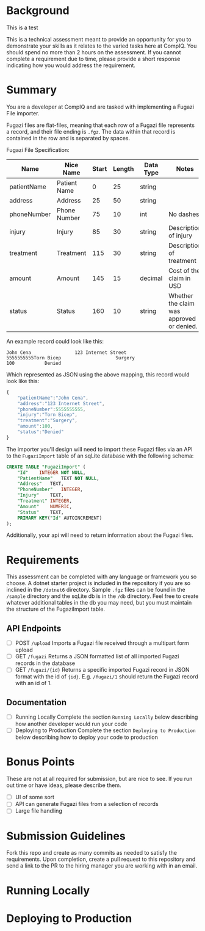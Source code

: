 # Background

This is a test 

This is a technical assessment meant to provide an opportunity for you
to demonstrate your skills as it relates to the varied tasks here at
CompIQ. You should spend no more than 2 hours on the assessment. If you
cannot complete a requirement due to time, please provide a short
response indicating how you would address the requirement.

# Summary

You are a developer at CompIQ and are tasked with implementing a Fugazi
File importer.

Fugazi files are flat-files, meaning that each row of a Fugazi file
represents a record, and their file ending is `.fgz`. The data within
that record is contained in the row and is separated by spaces.

Fugazi File Specification:

  | Name          | Nice Name      | Start   | Length   | Data Type   | Notes
  | ------------- | -------------- | ------- | -------- | ----------- | -------------------------------------------
  | patientName   | Patient Name   | 0       | 25       | string      
  | address       | Address        | 25      | 50       | string      
  | phoneNumber   | Phone Number   | 75      | 10       | int         | No dashes
  | injury        | Injury         | 85      | 30       | string      | Description of injury
  | treatment     | Treatment      | 115     | 30       | string      | Description of treatment
  | amount        | Amount         | 145     | 15       | decimal     | Cost of the claim in USD
  | status        | Status         | 160     | 10       | string      | Whether the claim was approved or denied.

An example record could look like this:

`John Cena                123 Internet Street                               5555555555Torn Bicep                    Surgery                       100           Denied`

Which represented as JSON using the above mapping, this record would
look like this:

``` javascript
{
    "patientName":"John Cena",
    "address":"123 Internet Street",
    "phoneNumber":5555555555,
    "injury":"Torn Bicep",
    "treatment":"Surgery",
    "amount":100,
    "status":"Denied"
}
```

The importer you\'ll design will need to import these Fugazi files via
an API to the `FugaziImport` table of an sqLite database with the
following schema:

``` sql
CREATE TABLE "FugaziImport" (
    "Id"    INTEGER NOT NULL,
    "PatientName"   TEXT NOT NULL,
    "Address"   TEXT,
    "PhoneNumber"   INTEGER,
    "Injury"    TEXT,
    "Treatment" INTEGER,
    "Amount"    NUMERIC,
    "Status"    TEXT,
    PRIMARY KEY("Id" AUTOINCREMENT)
);
```

Additionally, your api will need to return information about the Fugazi
files.

# Requirements

This assessment can be completed with any language or framework you so
choose. A dotnet starter project is included in the repository if you
are so inclined in the `/dotnet6` directory. Sample `.fgz` files can be
found in the `/sample` directory and the sqLite db is in the `/db`
directory. Feel free to create whatever additional tables in the db you
may need, but you must maintain the structure of the FugaziImport table.

## API Endpoints

-   [ ] POST `/upload` Imports a Fugazi file received through a
    multipart form upload
-   [ ] GET `/fugazi` Returns a JSON formatted list of all imported
    Fugazi records in the database
-   [ ] GET `/fugazi/{id}` Returns a specific imported Fugazi record in
    JSON format with the id of `{id}`. E.g. `/fugazi/1` should return
    the Fugazi record with an id of 1.

## Documentation

-   [ ] Running Locally Complete the section `Running Locally` below
    describing how another developer would run your code
-   [ ] Deploying to Production Complete the section
    `Deploying to Production` below describing how to deploy your code
    to production

# Bonus Points

These are not at all required for submission, but are nice to see. If
you run out time or have ideas, please describe them.

-   [ ] UI of some sort
-   [ ] API can generate Fugazi files from a selection of records
-   [ ] Large file handling

# Submission Guidelines

Fork this repo and create as many commits as needed to satisfy the
requirements. Upon completion, create a pull request to this repository
and send a link to the PR to the hiring manager you are working with in
an email.

# Running Locally

# Deploying to Production
